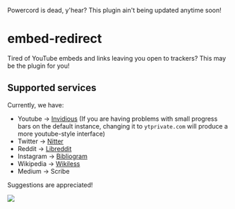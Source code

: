 Powercord is dead, y'hear? This plugin ain't being updated anytime soon!
# embed-redirect
Tired of YouTube embeds and links leaving you open to trackers? This may be the plugin for you!

## Supported services
Currently, we have:
- Youtube -> [Invidious](https://github.com/iv-org/documentation/blob/master/Invidious-Instances.md)
  (If you are having problems with small progress bars on the default instance, changing it to `ytprivate.com` will produce a more youtube-style interface)
- Twitter -> [Nitter](https://github.com/zedeus/nitter/wiki/Instances)
- Reddit -> [Libreddit](https://github.com/spikecodes/libreddit#instances)
- Instagram -> [Bibliogram](https://git.sr.ht/~cadence/bibliogram-docs/tree/master/docs/Instances.md)
- Wikipedia -> [Wikiless](https://codeberg.org/orenom/Wikiless#instances)
- Medium -> Scribe

Suggestions are appreciated!

![](https://media.discordapp.net/attachments/691799184063594546/862062407290191892/example1.png)
